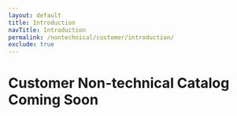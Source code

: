 ```yaml
---
layout: default
title: Introduction
navTitle: Introduction
permalink: /nontechnical/customer/introduction/
exclude: true
---
```


# Customer Non-technical Catalog Coming Soon
<div style="width:100%;height:100%;">
</div>






































